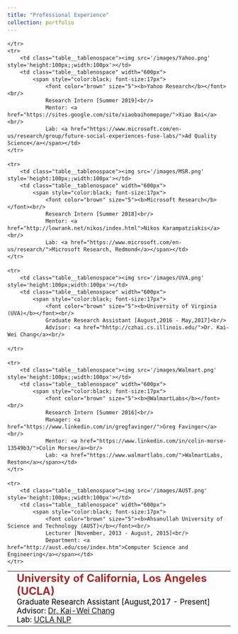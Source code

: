```yaml
---
title: "Professional Experience"
collection: portfolio
---
```


<table class="table__tablenospace">
	<tr>
		<td class="table__tablenospace"><img src='/images/UIUC.png' style='height:100px;width:100px'></td>
		<td class="table__tablenospace" width="600px">
			<span style="color:black; font-size:17px"> 
				<font color="brown" size="5"><b>University of California, Los Angeles (UCLA)</b></font><br/>
				Graduate Research Assistant [August,2017 - Present]<br/>
				Advisor: <a href="http://web.cs.ucla.edu/~kwchang/">Dr. Kai-Wei Chang</a><br/>
				Lab: <a href="http://web.cs.ucla.edu/~kwchang/members/">UCLA NLP</a></span></td>
    		
 	</tr>
	<tr>
		<td class="table__tablenospace"><img src='/images/Yahoo.png' style='height:100px;;width:100px'></td>
		<td class="table__tablenospace" width="600px">
			<span style="color:black; font-size:17px"> 
				<font color="brown" size="5"><b>Yahoo Research</b></font><br/>
				Research Intern [Summer 2019]<br/>
				Mentor: <a href="https://sites.google.com/site/xiaobaihomepage/">Xiao Bai</a><br/>
				Lab: <a href="https://www.microsoft.com/en-us/research/group/future-social-experiences-fuse-labs/">Ad Quality Science</a></span></td>
 	</tr>
	
	<tr>
		<td class="table__tablenospace"><img src='/images/MSR.png' style='height:100px;;width:100px'></td>
		<td class="table__tablenospace" width="600px">
			<span style="color:black; font-size:17px"> 
				<font color="brown" size="5"><b>Microsoft Research</b></font><br/>
				Research Intern [Summer 2018]<br/>
				Mentor: <a href="http://lowrank.net/nikos/index.html">Nikos Karampatziakis</a><br/>
				Lab: <a href="https://www.microsoft.com/en-us/research/">Microsoft Research, Redmond</a></span></td>
 	</tr>
	
	<tr>
		<td class="table__tablenospace"><img src='/images/UVA.png' style='height:100px;width:100px'></td>
		<td class="table__tablenospace" width="600px">
			<span style="color:black; font-size:17px"> 
				<font color="brown" size="5"><b>University of Virginia (UVA)</b></font><br/>
				Graduate Research Assistant [August,2016 - May,2017]<br/>
				Advisor: <a href="hhttp://czhai.cs.illinois.edu/">Dr. Kai-Wei Chang</a><br/>
    		
 	</tr>
	
	<tr>
		<td class="table__tablenospace"><img src='/images/Walmart.png' style='height:100px;;width:100px'></td>
		<td class="table__tablenospace" width="600px">
			<span style="color:black; font-size:17px"> 
				<font color="brown" size="5"><b>@WalmartLabs</b></font><br/>
				Research Intern [Summer 2016]<br/>
				Manager: <a href="https://www.linkedin.com/in/gregfavinger/">Greg Favinger</a><br/>
				Mentor: <a href="https://www.linkedin.com/in/colin-morse-13549b3/">Colin Morse</a><br/>
				Lab: <a href="https://www.walmartlabs.com/">WalmartLabs, Reston</a></span></td>
 	</tr>
 	
 	<tr>
		<td class="table__tablenospace"><img src='/images/AUST.png' style='height:100px;;width:100px'></td>
		<td class="table__tablenospace" width="600px">
			<span style="color:black; font-size:17px"> 
				<font color="brown" size="5"><b>Ahsanullah University of Science and Technology (AUST)</b></font><br/>
				Lecturer [November, 2013 - August, 2015]<br/>
				Department: <a href="http://aust.edu/cse/index.htm">Computer Science and Engineering</a></span></td>
 	</tr>
	
	
</table>










